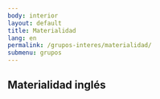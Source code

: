 ```yaml
---
body: interior
layout: default
title: Materialidad
lang: en
permalink: /grupos-interes/materialidad/
submenu: grupos
---
```


<section class="principal">
  <div class="container container--small" data-header-control>
    <h1 class="tit-letter">Materialidad inglés</h1>
  </div>
</section>
